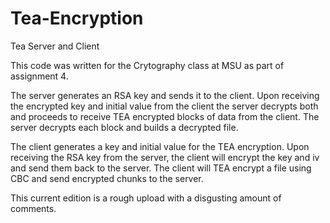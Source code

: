 # Tea-Encryption
Tea Server and Client

This code was written for the Crytography class at MSU as part of assignment 4.

The server generates an RSA key and sends it to the client.  Upon receiving the encrypted key and initial value from the client the server decrypts both and proceeds to receive TEA encrypted blocks of data from the client.  The server decrypts each block and builds a decrypted file.  

The client generates a key and initial value for the TEA encryption.  Upon receiving the RSA key from the server, the client will encrypt the key and iv and send them back to the server.  The client will TEA encrypt a file using CBC and send encrypted chunks to the server.  

This current edition is a rough upload with a disgusting amount of comments.  
